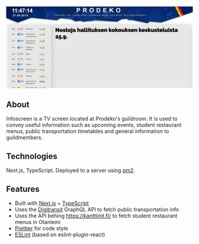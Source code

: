 ![prodeko.org](images/prodeko-infoscreen.jpg)
 
## About
Infoscreen is a TV screen located at Prodeko's guildroom. It is used to convey useful information such as upcoming events, student restaurant menus, public transportation timetables and general information to guildmembers.

## Technologies
Next.js, TypeScript. Deployed to a server using [pm2](https://www.npmjs.com/package/pm2).

## Features
- Built with [Next.js](https://nextjs.org/) + [TypeScript](https://www.typescriptlang.org/)
- Uses the [Digitransit](https://digitransit.fi/en/developers/) GraphQL API to fetch public transportation info
- Uses the API behing https://kanttiinit.fi/ to fetch student restaurant menus in Otaniemi
- [Prettier](https://prettier.io/) for code style
- [ESLint](https://eslint.org/) (based on eslint-plugin-react)
